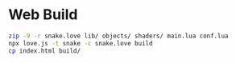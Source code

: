 # Web Build

```bash
zip -9 -r snake.love lib/ objects/ shaders/ main.lua conf.lua
npx love.js -t snake -c snake.love build
cp index.html build/
```
